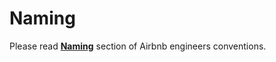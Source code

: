 # Naming

Please read [**Naming**](https://github.com/airbnb/javascript/tree/master/react#naming "Naming") section of Airbnb engineers conventions.
